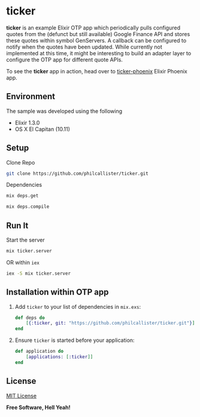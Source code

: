 # ticker

**ticker** is an example Elixir OTP app which periodically pulls configured quotes from the (defunct but still available) Google Finance API and stores these quotes within symbol GenServers. A callback can be configured to notify when the quotes have been updated. While currently not implemented at this time, it might be interesting to build an adapter layer to configure the OTP app for different quote APIs.

To see the **ticker** app in action, head over to [ticker-phoenix](https://github.com/philcallister/ticker-phoenix) Elixir Phoenix app.

## Environment

The sample was developed using the following 

- Elixir 1.3.0
- OS X El Capitan (10.11)

## Setup

Clone Repo
```bash
git clone https://github.com/philcallister/ticker.git
```

Dependencies
```bash
mix deps.get
```
```bash
mix deps.compile
```

## Run It

Start the server

```bash
mix ticker.server
```

OR within ```iex```

```bash
iex -S mix ticker.server
```

## Installation within OTP app 

1. Add `ticker` to your list of dependencies in `mix.exs`:

	```elixir
	def deps do
		[{:ticker, git: "https://github.com/philcallister/ticker.git"}]
	end
	```

2. Ensure `ticker` is started before your application:

	```elixir
	def application do
		[applications: [:ticker]]
	end
	```

## License

[MIT License](http://www.opensource.org/licenses/MIT)

**Free Software, Hell Yeah!**
